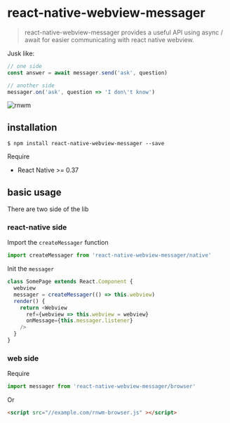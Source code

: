 # react-native-webview-messager

> react-native-webview-messager provides a useful API using async / await for easier communicating with react native webview. 

Jusk like:

``` javascript
// one side
const answer = await messager.send('ask', question) 

// another side
messager.on('ask', question => 'I don\'t know')
```

![rnwm](https://cloud.githubusercontent.com/assets/5719833/20641896/1fb6431c-b43d-11e6-83ec-3fe78e49220f.gif)

## installation

```
$ npm install react-native-webview-messager --save
```

Require

- React Native >= 0.37

## basic usage

There are two side of the lib

### react-native side

Import the `createMessager` function

``` javascript
import createMessager from 'react-native-webview-messager/native'
```

Init the `messager`

``` javascript
class SomePage extends React.Component {
  webview
  messager = createMessager(() => this.webview)
  render() {
    return <Webview
      ref={webview => this.webview = webview}
      onMessage={this.messager.listener}
    />	
  }
}

```

### web side

Require

``` javascript
import messager from 'react-native-webview-messager/browser'
```

Or 

``` html
<script src="//example.com/rnwm-browser.js" ></script>
```










